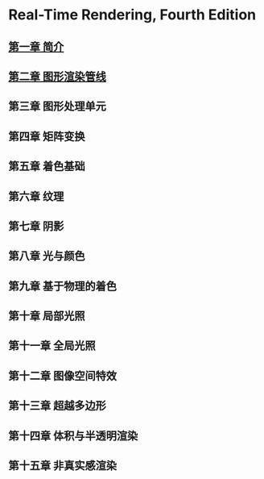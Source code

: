 # Real-Time Rendering, Fourth Edition

## [第一章 简介](ch1.md)

## [第二章 图形渲染管线](ch2.md)

## 第三章 图形处理单元

## 第四章 矩阵变换

## 第五章 着色基础

## 第六章 纹理

## 第七章 阴影

## 第八章 光与颜色

## 第九章 基于物理的着色

## 第十章 局部光照

## 第十一章 全局光照

## 第十二章 图像空间特效

## 第十三章 超越多边形

## 第十四章 体积与半透明渲染

## 第十五章 非真实感渲染
